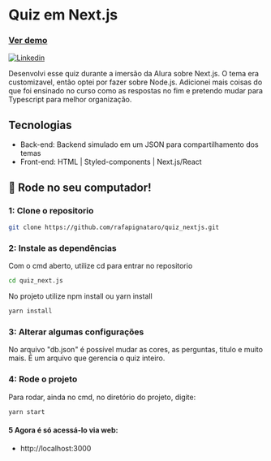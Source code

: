 <h1>Quiz em Next.js</h1>
<h3><a href="https://quiz-nextjs.rafapignataro.vercel.app/">Ver demo</a></h3>
<a href="https://www.linkedin.com/in/rafael-pignataro/"><img alt="Linkedin" src="https://img.shields.io/badge/-Linkedin-blue" /></a>
</p>

Desenvolvi esse quiz durante a imersão da Alura sobre Next.js. O tema era customizavel, então optei por fazer sobre Node.js. Adicionei mais coisas do que foi ensinado no curso como as respostas no fim e pretendo mudar para Typescript para melhor organização.

## Tecnologias
- Back-end: Backend simulado em um JSON para compartilhamento dos temas
- Front-end: HTML | Styled-components | Next.js/React

## :rocket: Rode no seu computador!

### 1: Clone o repositorio

```sh
git clone https://github.com/rafapignataro/quiz_nextjs.git
```

### 2: Instale as dependências
Com o cmd aberto, utilize cd para entrar no repositorio

```sh
cd quiz_next.js
```

No projeto utilize npm install ou yarn install
```sh
yarn install
```

### 3: Alterar algumas configurações
  
No arquivo "db.json" é possível mudar as cores, as perguntas, titulo e muito mais. É um arquivo que gerencia o quiz inteiro.

### 4: Rode o projeto
Para rodar, ainda no cmd, no diretório do projeto, digite:

```sh
yarn start
```

#### 5 Agora é só acessá-lo via web: 
- http://localhost:3000
